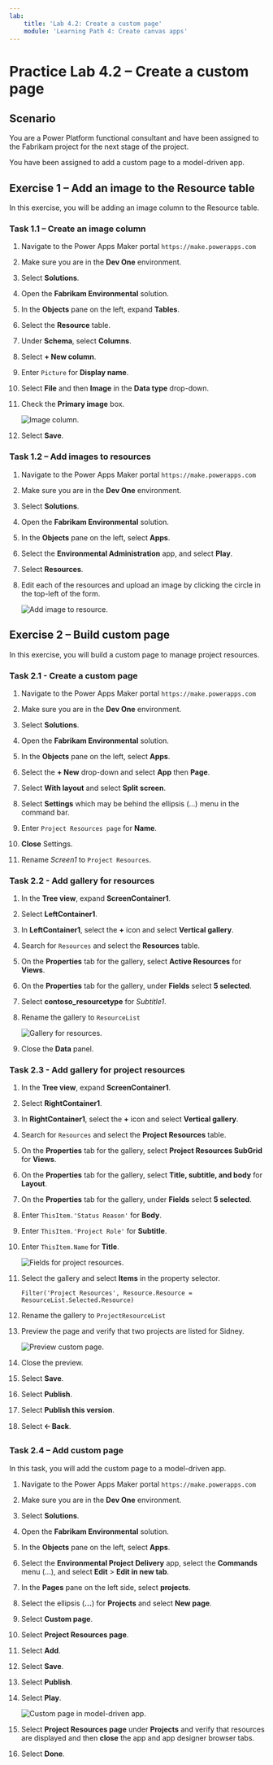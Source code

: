 ```yaml
---
lab:
    title: 'Lab 4.2: Create a custom page'
    module: 'Learning Path 4: Create canvas apps'
---
```


# Practice Lab 4.2 – Create a custom page

## Scenario

You are a Power Platform functional consultant and have been assigned to the Fabrikam project for the next stage of the project.

You have been assigned to add a custom page to a model-driven app.

## Exercise 1 – Add an image to the Resource table

In this exercise, you will be adding an image column to the Resource table.

### Task 1.1 – Create an image column

1. Navigate to the Power Apps Maker portal `https://make.powerapps.com`

1. Make sure you are in the **Dev One** environment.

1. Select **Solutions**.

1. Open the **Fabrikam Environmental** solution.

1. In the **Objects** pane on the left, expand **Tables**.

1. Select the **Resource** table.

1. Under **Schema**, select **Columns**.

1. Select **+ New column**.

1. Enter `Picture` for **Display name**.

1. Select **File** and then **Image** in the **Data type** drop-down.

1. Check the **Primary image** box.

    ![Image column.](../media/image-column.png)

1. Select **Save**.

### Task 1.2 – Add images to resources

1. Navigate to the Power Apps Maker portal `https://make.powerapps.com`

1. Make sure you are in the **Dev One** environment.

1. Select **Solutions**.

1. Open the **Fabrikam Environmental** solution.

1. In the **Objects** pane on the left, select **Apps**.

1. Select the **Environmental Administration** app, and select **Play**.

1. Select **Resources**.

1. Edit each of the resources and upload an image by clicking the circle in the top-left of the form.

    ![Add image to resource.](../media/add-image.png)

## Exercise 2 – Build custom page

In this exercise, you will build a custom page to manage project resources.

### Task 2.1 - Create a custom page

1. Navigate to the Power Apps Maker portal `https://make.powerapps.com`

1. Make sure you are in the **Dev One** environment.

1. Select **Solutions**.

1. Open the **Fabrikam Environmental** solution.

1. In the **Objects** pane on the left, select **Apps**.

1. Select the **+ New** drop-down and select **App** then **Page**.

1. Select **With layout** and select **Split screen**.

1. Select **Settings** which may be behind the ellipsis (...) menu in the command bar.

1. Enter `Project Resources page` for **Name**.

1. **Close** Settings.

1. Rename *Screen1* to `Project Resources`.


### Task 2.2 - Add gallery for resources

1. In the **Tree view**, expand **ScreenContainer1**.

1. Select **LeftContainer1**.

1. In **LeftContainer1**, select the **+** icon and select **Vertical gallery**.

1. Search for `Resources` and select the **Resources** table.

1. On the **Properties** tab for the gallery, select **Active Resources** for **Views**.

1. On the **Properties** tab for the gallery, under **Fields** select **5 selected**.

1. Select **contoso_resourcetype** for *Subtitle1*.

1. Rename the gallery to `ResourceList`

    ![Gallery for resources.](../media/custom-page-resources.png)

1. Close the **Data** panel.


### Task 2.3 - Add gallery for project resources

1. In the **Tree view**, expand **ScreenContainer1**.

1. Select **RightContainer1**.

1. In **RightContainer1**, select the **+** icon and select **Vertical gallery**.

1. Search for `Resources` and select the **Project Resources** table.

1. On the **Properties** tab for the gallery, select **Project Resources SubGrid** for **Views**.

1. On the **Properties** tab for the gallery, select **Title, subtitle, and body** for **Layout**.

1. On the **Properties** tab for the gallery, under **Fields** select **5 selected**.

1. Enter `ThisItem.'Status Reason'` for **Body**.

1. Enter `ThisItem.'Project Role'` for **Subtitle**.

1. Enter `ThisItem.Name` for **Title**.

    ![Fields for project resources.](../media/custom-page-projectresouce-fields.png)

1. Select the gallery and select **Items** in the property selector.

   ```powerappsfl  
   Filter('Project Resources', Resource.Resource = ResourceList.Selected.Resource)
   ```

1. Rename the gallery to `ProjectResourceList`

1. Preview the page and verify that two projects are listed for Sidney.

    ![Preview custom page.](../media/custom-page-preview.png)

1. Close the preview.

1. Select **Save**.

1. Select **Publish**.

1. Select **Publish this version**.

1. Select **🡠 Back**.

### Task 2.4 – Add custom page

In this task, you will add the custom page to a model-driven app.

1. Navigate to the Power Apps Maker portal `https://make.powerapps.com`

1. Make sure you are in the **Dev One** environment.

1. Select **Solutions**.

1. Open the **Fabrikam Environmental** solution.

1. In the **Objects** pane on the left, select **Apps**.

1. Select the **Environmental Project Delivery** app, select the **Commands** menu (...), and select **Edit** > **Edit in new tab**.

1. In the **Pages** pane on the left side, select **projects**.

1. Select the ellipsis (**...**) for **Projects** and select **New page**.

1. Select **Custom page**.

1. Select **Project Resources page**.

1. Select **Add**.

1. Select **Save**.

1. Select **Publish**.

1. Select **Play**.

    ![Custom page in model-driven app.](../media/custom-page-play.png)

1. Select **Project Resources page** under **Projects** and verify that resources are displayed and then **close** the app and app designer browser tabs.

1. Select **Done**.

